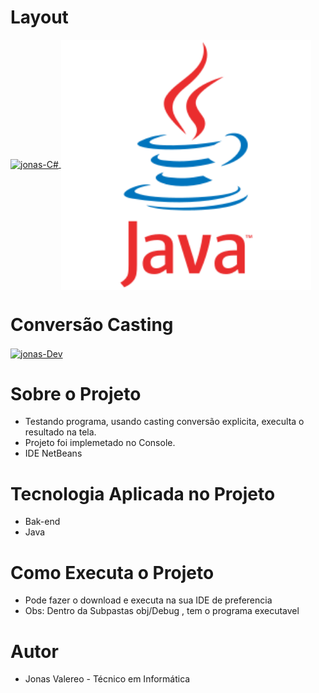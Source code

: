 # Layout

<a href="#">
<img align="center"  alt="jonas-C#" height ="400" width ="650" src ="https://user-images.githubusercontent.com/25933386/117362801-170b3200-ae92-11eb-810a-8a4974d4c16e.jpg" style="max-width: 100%;"></img>
</a>

<a href="#">
<img align="center"  alt="jonas-C#" height ="400" width ="400" src ="https://raw.githubusercontent.com/devicons/devicon/master/icons/java/java-original-wordmark.svg" style="max-width: 100%;"></img>
</a>

# Conversão Casting

<a href="#">
<img align="center"  alt="jonas-Dev" height ="70" width ="160" src ="https://user-images.githubusercontent.com/25933386/116831049-87107400-ab83-11eb-947b-0a94a3e89f04.png" style="max-width: 100%;"></img>
</a>

# Sobre o Projeto

- Testando programa, usando casting conversão explicita, execulta o resultado na tela.
- Projeto foi implemetado no  Console.
- IDE NetBeans


# Tecnologia Aplicada no Projeto

- Bak-end
- Java

# Como Executa o Projeto

- Pode fazer o download e executa na sua IDE de preferencia
- Obs: Dentro da Subpastas obj/Debug , tem o programa executavel


# Autor

- Jonas Valereo - Técnico em Informática 
